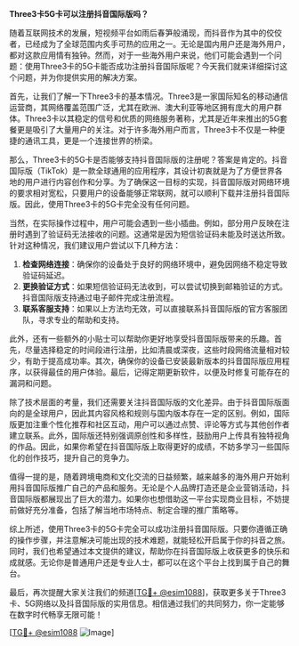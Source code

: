 **Three3卡5G卡可以注册抖音国际版吗？**

随着互联网技术的发展，短视频平台如雨后春笋般涌现，而抖音作为其中的佼佼者，已经成为了全球范围内炙手可热的应用之一。无论是国内用户还是海外用户，都对这款应用情有独钟。然而，对于一些海外用户来说，他们可能会遇到一个问题：使用Three3卡的5G卡能否成功注册抖音国际版呢？今天我们就来详细探讨这个问题，并为你提供实用的解决方案。

首先，让我们了解一下Three3卡的基本情况。Three3是一家国际知名的移动通信运营商，其网络覆盖范围广泛，尤其在欧洲、澳大利亚等地区拥有庞大的用户群体。Three3卡以其稳定的信号和优质的网络服务著称，尤其是近年来推出的5G套餐更是吸引了大量用户的关注。对于许多海外用户而言，Three3卡不仅是一种便捷的通讯工具，更是一个连接世界的桥梁。

那么，Three3卡的5G卡是否能够支持抖音国际版的注册呢？答案是肯定的。抖音国际版（TikTok）是一款全球通用的应用程序，其设计初衷就是为了方便世界各地的用户进行内容创作和分享。为了确保这一目标的实现，抖音国际版对网络环境的要求相对宽松，只要用户的设备能够正常联网，就可以顺利下载并注册抖音国际版。因此，使用Three3卡的5G卡完全没有任何问题。

当然，在实际操作过程中，用户可能会遇到一些小插曲。例如，部分用户反映在注册时遇到了验证码无法接收的问题。这通常是因为短信验证码未能及时送达所致。针对这种情况，我们建议用户尝试以下几种方法：

1. **检查网络连接**：确保你的设备处于良好的网络环境中，避免因网络不稳定导致验证码延迟。
2. **更换验证方式**：如果短信验证码无法收到，可以尝试切换到邮箱验证的方式。抖音国际版支持通过电子邮件完成注册流程。
3. **联系客服支持**：如果以上方法均无效，可以直接联系抖音国际版的官方客服团队，寻求专业的帮助和支持。

此外，还有一些额外的小贴士可以帮助你更好地享受抖音国际版带来的乐趣。首先，尽量选择稳定的时间段进行注册，比如清晨或深夜，这些时段网络流量相对较少，有助于提高成功率。其次，确保你的设备已安装最新版本的抖音国际版应用程序，以获得最佳的用户体验。最后，记得定期更新软件，以便及时修复可能存在的漏洞和问题。

除了技术层面的考量，我们还需要关注抖音国际版的文化差异。由于抖音国际版面向的是全球用户，因此其内容风格和规则与国内版本存在一定的区别。例如，国际版更加注重个性化推荐和社区互动，用户可以通过点赞、评论等方式与其他创作者建立联系。此外，国际版还特别强调原创性和多样性，鼓励用户上传具有独特视角的作品。因此，如果你希望在抖音国际版上取得更好的成绩，不妨多学习一些国际化的创作技巧，提升自己的竞争力。

值得一提的是，随着跨境电商和文化交流的日益频繁，越来越多的海外用户开始利用抖音国际版推广自己的产品和服务。无论是个人品牌打造还是企业营销活动，抖音国际版都展现出了巨大的潜力。如果你也想借助这一平台实现商业目标，不妨提前做好充分准备，包括了解当地市场特点、制定合理的推广策略等。

综上所述，使用Three3卡的5G卡完全可以成功注册抖音国际版。只要你遵循正确的操作步骤，并注意解决可能出现的技术难题，就能轻松开启属于你的抖音之旅。同时，我们也希望通过本文提供的建议，帮助你在抖音国际版上收获更多的快乐和成就感。无论你是普通用户还是专业人士，都可以在这个平台上找到属于自己的舞台。

最后，再次提醒大家关注我们的频道[[TG💪+ @esim1088](https://t.me/s/esim1088)]，获取更多关于Three3卡、5G网络以及抖音国际版的实用信息。相信通过我们的共同努力，你一定能够在数字时代畅享无限可能！

[[TG💪+ @esim1088](https://t.me/s/esim1088) ![Image](https://i.postimg.cc/4NQfJmqS/Snipaste-2025-05-13-00-14-12.png)]